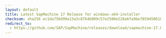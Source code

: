 ```yaml
---
layout: default
title: Latest SapMachine 17 Release for windows-x64-installer
checksum: sha256 ec1da756d99a13a3c8764b009c57e2500e228a6fa9be7859450618d08d321467
redirect_to:
  - https://github.com/SAP/SapMachine/releases/download/sapmachine-17.0.13/sapmachine-jre-17.0.13_windows-x64_bin.msi
---
```

